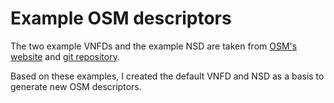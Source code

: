 # Example OSM descriptors

The two example VNFDs and the example NSD are taken from [OSM's website](https://osm.etsi.org/wikipub/index.php/Reference_VNF_and_NS_Descriptors_(Release_THREE)) and [git repository](https://osm.etsi.org/gitweb/?p=osm/devops.git;a=tree;f=descriptor-packages;h=415663e8a79101851d4ae20a23d8ec057bdd3a71;hb=HEAD).

Based on these examples, I created the default VNFD and NSD as a basis to generate new OSM descriptors.